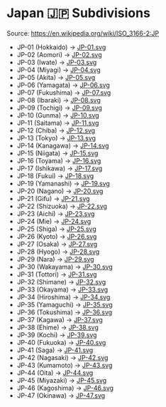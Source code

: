 # Japan 🇯🇵 Subdivisions

Source: https://en.wikipedia.org/wiki/ISO_3166-2:JP

* JP-01 (Hokkaido) -> [JP-01.svg](https://github.com/amckenna41/iso3166-flag-icons/blob/main/iso3166-2-icons/JP/JP-01.svg)
* JP-02 (Aomori) -> [JP-02.svg](https://github.com/amckenna41/iso3166-flag-icons/blob/main/iso3166-2-icons/JP/JP-02.svg)
* JP-03 (Iwate) -> [JP-03.svg](https://github.com/amckenna41/iso3166-flag-icons/blob/main/iso3166-2-icons/JP/JP-03.svg)
* JP-04 (Miyagi) -> [JP-04.svg](https://github.com/amckenna41/iso3166-flag-icons/blob/main/iso3166-2-icons/JP/JP-04.svg)
* JP-05 (Akita) -> [JP-05.svg](https://github.com/amckenna41/iso3166-flag-icons/blob/main/iso3166-2-icons/JP/JP-05.svg)
* JP-06 (Yamagata) -> [JP-06.svg](https://github.com/amckenna41/iso3166-flag-icons/blob/main/iso3166-2-icons/JP/JP-06.svg)
* JP-07 (Fukushima) -> [JP-07.svg](https://github.com/amckenna41/iso3166-flag-icons/blob/main/iso3166-2-icons/JP/JP-07.svg)
* JP-08 (Ibaraki) -> [JP-08.svg](https://github.com/amckenna41/iso3166-flag-icons/blob/main/iso3166-2-icons/JP/JP-08.svg)
* JP-09 (Tochigi) -> [JP-09.svg](https://github.com/amckenna41/iso3166-flag-icons/blob/main/iso3166-2-icons/JP/JP-09.svg)
* JP-10 (Gunma) -> [JP-10.svg](https://github.com/amckenna41/iso3166-flag-icons/blob/main/iso3166-2-icons/JP/JP-10.svg)
* JP-11 (Saitama) -> [JP-11.svg](https://github.com/amckenna41/iso3166-flag-icons/blob/main/iso3166-2-icons/JP/JP-11.svg)
* JP-12 (Chiba) -> [JP-12.svg](https://github.com/amckenna41/iso3166-flag-icons/blob/main/iso3166-2-icons/JP/JP-12.svg)
* JP-13 (Tokyo) -> [JP-13.svg](https://github.com/amckenna41/iso3166-flag-icons/blob/main/iso3166-2-icons/JP/JP-13.svg)
* JP-14 (Kanagawa) -> [JP-14.svg](https://github.com/amckenna41/iso3166-flag-icons/blob/main/iso3166-2-icons/JP/JP-14.svg)
* JP-15 (Niigata) -> [JP-15.svg](https://github.com/amckenna41/iso3166-flag-icons/blob/main/iso3166-2-icons/JP/JP-15.svg)
* JP-16 (Toyama) -> [JP-16.svg](https://github.com/amckenna41/iso3166-flag-icons/blob/main/iso3166-2-icons/JP/JP-16.svg)
* JP-17 (Ishikawa) -> [JP-17.svg](https://github.com/amckenna41/iso3166-flag-icons/blob/main/iso3166-2-icons/JP/JP-17.svg)
* JP-18 (Fukui) -> [JP-18.svg](https://github.com/amckenna41/iso3166-flag-icons/blob/main/iso3166-2-icons/JP/JP-18.svg)
* JP-19 (Yamanashi) -> [JP-19.svg](https://github.com/amckenna41/iso3166-flag-icons/blob/main/iso3166-2-icons/JP/JP-19.svg)
* JP-20 (Nagano) -> [JP-20.svg](https://github.com/amckenna41/iso3166-flag-icons/blob/main/iso3166-2-icons/JP/JP-20.svg)
* JP-21 (Gifu) -> [JP-21.svg](https://github.com/amckenna41/iso3166-flag-icons/blob/main/iso3166-2-icons/JP/JP-21.svg)
* JP-22 (Shizuoka) -> [JP-22.svg](https://github.com/amckenna41/iso3166-flag-icons/blob/main/iso3166-2-icons/JP/JP-22.svg)
* JP-23 (Aichi) -> [JP-23.svg](https://github.com/amckenna41/iso3166-flag-icons/blob/main/iso3166-2-icons/JP/JP-23.svg)
* JP-24 (Mie) -> [JP-24.svg](https://github.com/amckenna41/iso3166-flag-icons/blob/main/iso3166-2-icons/JP/JP-24.svg)
* JP-25 (Shiga) -> [JP-25.svg](https://github.com/amckenna41/iso3166-flag-icons/blob/main/iso3166-2-icons/JP/JP-25.svg)
* JP-26 (Kyoto) -> [JP-26.svg](https://github.com/amckenna41/iso3166-flag-icons/blob/main/iso3166-2-icons/JP/JP-26.svg)
* JP-27 (Osaka) -> [JP-27.svg](https://github.com/amckenna41/iso3166-flag-icons/blob/main/iso3166-2-icons/JP/JP-27.svg)
* JP-28 (Hyogo) -> [JP-28.svg](https://github.com/amckenna41/iso3166-flag-icons/blob/main/iso3166-2-icons/JP/JP-28.svg)
* JP-29 (Nara) -> [JP-29.svg](https://github.com/amckenna41/iso3166-flag-icons/blob/main/iso3166-2-icons/JP/JP-29.svg)
* JP-30 (Wakayama) -> [JP-30.svg](https://github.com/amckenna41/iso3166-flag-icons/blob/main/iso3166-2-icons/JP/JP-30.svg)
* JP-31 (Tottori) -> [JP-31.svg](https://github.com/amckenna41/iso3166-flag-icons/blob/main/iso3166-2-icons/JP/JP-31.svg)
* JP-32 (Shimane) -> [JP-32.svg](https://github.com/amckenna41/iso3166-flag-icons/blob/main/iso3166-2-icons/JP/JP-32.svg)
* JP-33 (Okayama) -> [JP-33.svg](https://github.com/amckenna41/iso3166-flag-icons/blob/main/iso3166-2-icons/JP/JP-33.svg)
* JP-34 (Hiroshima) -> [JP-34.svg](https://github.com/amckenna41/iso3166-flag-icons/blob/main/iso3166-2-icons/JP/JP-34.svg)
* JP-35 (Yamaguchi) -> [JP-35.svg](https://github.com/amckenna41/iso3166-flag-icons/blob/main/iso3166-2-icons/JP/JP-35.svg)
* JP-36 (Tokushima) -> [JP-36.svg](https://github.com/amckenna41/iso3166-flag-icons/blob/main/iso3166-2-icons/JP/JP-36.svg)
* JP-37 (Kagawa) -> [JP-37.svg](https://github.com/amckenna41/iso3166-flag-icons/blob/main/iso3166-2-icons/JP/JP-37.svg)
* JP-38 (Ehime) -> [JP-38.svg](https://github.com/amckenna41/iso3166-flag-icons/blob/main/iso3166-2-icons/JP/JP-38.svg)
* JP-39 (Kochi) -> [JP-39.svg](https://github.com/amckenna41/iso3166-flag-icons/blob/main/iso3166-2-icons/JP/JP-39.svg)
* JP-40 (Fukuoka) -> [JP-40.svg](https://github.com/amckenna41/iso3166-flag-icons/blob/main/iso3166-2-icons/JP/JP-40.svg)
* JP-41 (Saga) -> [JP-41.svg](https://github.com/amckenna41/iso3166-flag-icons/blob/main/iso3166-2-icons/JP/JP-41.svg)
* JP-42 (Nagasaki) -> [JP-42.svg](https://github.com/amckenna41/iso3166-flag-icons/blob/main/iso3166-2-icons/JP/JP-42.svg)
* JP-43 (Kumamoto) -> [JP-43.svg](https://github.com/amckenna41/iso3166-flag-icons/blob/main/iso3166-2-icons/JP/JP-43.svg)
* JP-44 (Oita) -> [JP-44.svg](https://github.com/amckenna41/iso3166-flag-icons/blob/main/iso3166-2-icons/JP/JP-44.svg)
* JP-45 (Miyazaki) -> [JP-45.svg](https://github.com/amckenna41/iso3166-flag-icons/blob/main/iso3166-2-icons/JP/JP-45.svg)
* JP-46 (Kagoshima) -> [JP-46.svg](https://github.com/amckenna41/iso3166-flag-icons/blob/main/iso3166-2-icons/JP/JP-46.svg)
* JP-47 (Okinawa) -> [JP-47.svg](https://github.com/amckenna41/iso3166-flag-icons/blob/main/iso3166-2-icons/JP/JP-47.svg)
